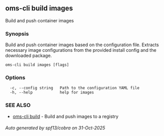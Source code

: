 ## oms-cli build images

Build and push container images

### Synopsis

Build and push container images based on the configuration file.
Extracts necessary image configurations from the provided install config and the downloaded package.

```
oms-cli build images [flags]
```

### Options

```
  -c, --config string   Path to the configuration YAML file
  -h, --help            help for images
```

### SEE ALSO

* [oms-cli build](oms-cli_build.md)	 - Build and push images to a registry

###### Auto generated by spf13/cobra on 31-Oct-2025
